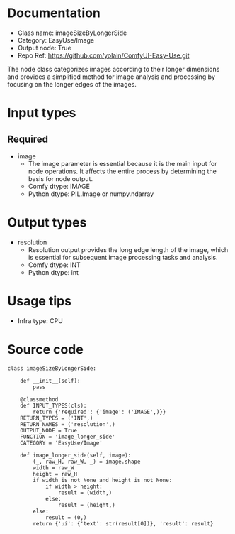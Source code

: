 # Documentation
- Class name: imageSizeByLongerSide
- Category: EasyUse/Image
- Output node: True
- Repo Ref: https://github.com/yolain/ComfyUI-Easy-Use.git

The node class categorizes images according to their longer dimensions and provides a simplified method for image analysis and processing by focusing on the longer edges of the images.

# Input types
## Required
- image
    - The image parameter is essential because it is the main input for node operations. It affects the entire process by determining the basis for node output.
    - Comfy dtype: IMAGE
    - Python dtype: PIL.Image or numpy.ndarray

# Output types
- resolution
    - Resolution output provides the long edge length of the image, which is essential for subsequent image processing tasks and analysis.
    - Comfy dtype: INT
    - Python dtype: int

# Usage tips
- Infra type: CPU

# Source code
```
class imageSizeByLongerSide:

    def __init__(self):
        pass

    @classmethod
    def INPUT_TYPES(cls):
        return {'required': {'image': ('IMAGE',)}}
    RETURN_TYPES = ('INT',)
    RETURN_NAMES = ('resolution',)
    OUTPUT_NODE = True
    FUNCTION = 'image_longer_side'
    CATEGORY = 'EasyUse/Image'

    def image_longer_side(self, image):
        (_, raw_H, raw_W, _) = image.shape
        width = raw_W
        height = raw_H
        if width is not None and height is not None:
            if width > height:
                result = (width,)
            else:
                result = (height,)
        else:
            result = (0,)
        return {'ui': {'text': str(result[0])}, 'result': result}
```